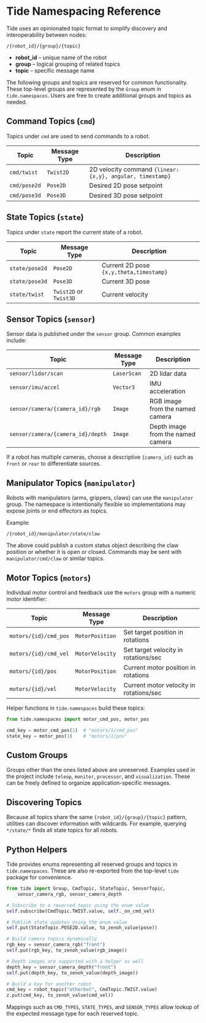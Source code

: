 # Tide Namespacing Reference

Tide uses an opinionated topic format to simplify discovery and
interoperability between nodes:

```
/{robot_id}/{group}/{topic}
```

* **robot_id** – unique name of the robot
* **group** – logical grouping of related topics
* **topic** – specific message name

The following groups and topics are reserved for common functionality.
These top-level groups are represented by the `Group` enum in
`tide.namespaces`. Users are free to create additional groups and topics
as needed.

## Command Topics (`cmd`)

Topics under `cmd` are used to send commands to a robot.

| Topic | Message Type | Description |
|-------|--------------|-------------|
| `cmd/twist` | `Twist2D` | 2D velocity command `{linear:{x,y}, angular, timestamp}` |
| `cmd/pose2d` | `Pose2D`  | Desired 2D pose setpoint |
| `cmd/pose3d` | `Pose3D`  | Desired 3D pose setpoint |

## State Topics (`state`)

Topics under `state` report the current state of a robot.

| Topic | Message Type | Description |
|-------|--------------|-------------|
| `state/pose2d` | `Pose2D` | Current 2D pose `{x,y,theta,timestamp}` |
| `state/pose3d` | `Pose3D` | Current 3D pose |
| `state/twist`  | `Twist2D` or `Twist3D` | Current velocity |

## Sensor Topics (`sensor`)

Sensor data is published under the `sensor` group. Common examples include:

| Topic | Message Type | Description |
|-------|--------------|-------------|
| `sensor/lidar/scan` | `LaserScan` | 2D lidar data |
| `sensor/imu/accel`  | `Vector3`   | IMU acceleration |
| `sensor/camera/{camera_id}/rgb` | `Image` | RGB image from the named camera |
| `sensor/camera/{camera_id}/depth` | `Image` | Depth image from the named camera |

If a robot has multiple cameras, choose a descriptive `{camera_id}` such as
`front` or `rear` to differentiate sources.

## Manipulator Topics (`manipulator`)

Robots with manipulators (arms, grippers, claws) can use the
`manipulator` group. The namespace is intentionally flexible so
implementations may expose joints or end effectors as topics.

Example:

```
/{robot_id}/manipulator/state/claw
```

The above could publish a custom status object describing the claw
position or whether it is open or closed. Commands may be sent with
`manipulator/cmd/claw` or similar topics.

## Motor Topics (`motors`)

Individual motor control and feedback use the `motors` group with a
numeric motor identifier:

| Topic | Message Type | Description |
|-------|--------------|-------------|
| `motors/{id}/cmd_pos` | `MotorPosition` | Set target position in rotations |
| `motors/{id}/cmd_vel` | `MotorVelocity` | Set target velocity in rotations/sec |
| `motors/{id}/pos` | `MotorPosition` | Current motor position in rotations |
| `motors/{id}/vel` | `MotorVelocity` | Current motor velocity in rotations/sec |

Helper functions in `tide.namespaces` build these topics:

```python
from tide.namespaces import motor_cmd_pos, motor_pos

cmd_key = motor_cmd_pos(1)  # "motors/1/cmd_pos"
state_key = motor_pos(1)    # "motors/1/pos"
```

## Custom Groups

Groups other than the ones listed above are unreserved. Examples used in
the project include `teleop`, `monitor`, `processor`, and `visualization`.
These can be freely defined to organize application-specific messages.

## Discovering Topics

Because all topics share the same `{robot_id}/{group}/{topic}` pattern,
utilities can discover information with wildcards. For example, querying
`*/state/*` finds all state topics for all robots.

## Python Helpers

Tide provides enums representing all reserved groups and topics in `tide.namespaces`. These are also re-exported from the top-level `tide` package for convenience.

```python
from tide import Group, CmdTopic, StateTopic, SensorTopic,
    sensor_camera_rgb, sensor_camera_depth

# Subscribe to a reserved topic using the enum value
self.subscribe(CmdTopic.TWIST.value, self._on_cmd_vel)

# Publish state updates using the enum value
self.put(StateTopic.POSE2D.value, to_zenoh_value(pose))

# Build camera topics dynamically
rgb_key = sensor_camera_rgb("front")
self.put(rgb_key, to_zenoh_value(rgb_image))

# Depth images are supported with a helper as well
depth_key = sensor_camera_depth("front")
self.put(depth_key, to_zenoh_value(depth_image))

# Build a key for another robot
cmd_key = robot_topic("otherbot", CmdTopic.TWIST.value)
z.put(cmd_key, to_zenoh_value(cmd_vel))
```

Mappings such as `CMD_TYPES`, `STATE_TYPES`, and `SENSOR_TYPES` allow lookup of the expected message type for each reserved topic.
